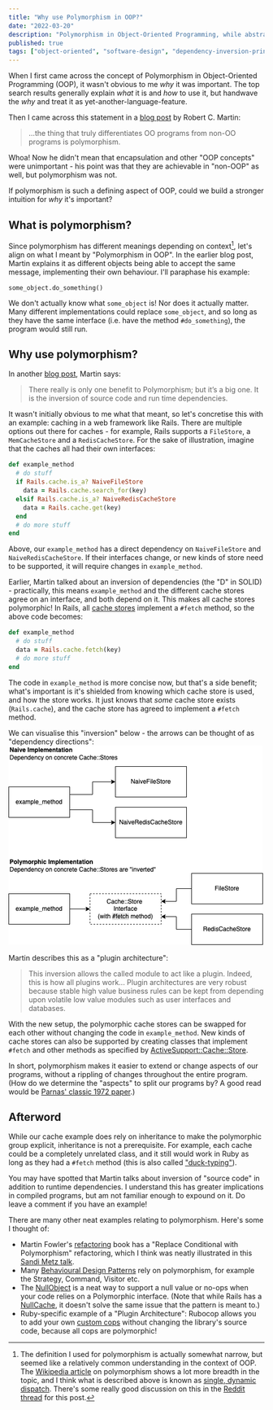 ```yaml
---
title: "Why use Polymorphism in OOP?"
date: "2022-03-20"
description: "Polymorphism in Object-Oriented Programming, while abstract, is still somewhat easy to understand. Why we should use it, though, is less obvious. Let's investigate polymorphism's benefits!"
published: true
tags: ["object-oriented", "software-design", "dependency-inversion-principle"]
---
```


When I first came across the concept of Polymorphism in Object-Oriented Programming (OOP), it wasn't obvious to me _why_ it was important. The top search results generally explain _what_ it is and _how_ to use it, but handwave the _why_ and treat it as yet-another-language-feature.

Then I came across this statement in a [blog post](https://blog.cleancoder.com/uncle-bob/2018/04/13/FPvsOO.html) by Robert C. Martin:

> ...the thing that truly differentiates OO programs from non-OO programs is polymorphism.

Whoa! Now he didn't mean that encapsulation and other "OOP concepts" were unimportant - his point was that they are achievable in "non-OOP" as well, but polymorphism was not.

If polymorphism is such a defining aspect of OOP, could we build a stronger intuition for _why_ it's important?

## What is polymorphism?
Since polymorphism has different meanings depending on context[^1], let's align on what I meant by "Polymorphism in OOP". In the earlier blog post, Martin explains it as different objects being able to accept the same message, implementing their own behaviour. I'll paraphase his example:
```
some_object.do_something()
```
We don't actually know what `some_object` is! Nor does it actually matter. Many different implementations could replace `some_object`, and so long as they have the same interface (i.e. have the method `#do_something`), the program would still run.

[^1]: The definition I used for polymorphism is actually somewhat narrow, but seemed like a relatively common understanding in the context of OOP. The [Wikipedia article](https://en.m.wikipedia.org/wiki/Polymorphism_(computer_science)) on polymorphism shows a lot more breadth in the topic, and I think what is described above is known as [single, dynamic dispatch](https://en.wikipedia.org/wiki/Dynamic_dispatch). There's some really good discussion on this in the [Reddit thread](https://www.reddit.com/r/ruby/comments/tooyby/why_use_polymorphism_in_oop_blog_post/) for this post.

## Why use polymorphism?
In another [blog post](https://blog.cleancoder.com/uncle-bob/2014/11/24/FPvsOO.html), Martin says:

> There really is only one benefit to Polymorphism; but it’s a big one. It is the inversion of source code and run time dependencies.

It wasn't initially obvious to me what that meant, so let's concretise this with an example: caching in a web framework like Rails. There are multiple options out there for caches - for example, Rails supports a `FileStore`, a `MemCacheStore` and a `RedisCacheStore`. For the sake of illustration, imagine that the caches all had their own interfaces:
```ruby
def example_method
  # do stuff
  if Rails.cache.is_a? NaiveFileStore
    data = Rails.cache.search_for(key)
  elsif Rails.cache.is_a? NaiveRedisCacheStore
    data = Rails.cache.get(key)
  end
  # do more stuff
end
```

Above, our `example_method` has a direct dependency on `NaiveFileStore` and `NaiveRedisCacheStore`. If their interfaces change, or new kinds of store need to be supported, it will require changes in `example_method`.

Earlier, Martin talked about an inversion of dependencies (the "D" in SOLID) - practically, this means  `example_method` and the different cache stores agree on an interface, and both depend on it. This makes all cache stores polymorphic! In Rails, all [cache stores](https://guides.rubyonrails.org/caching_with_rails.html#activesupport-cache-store) implement a `#fetch` method, so the above code becomes:

```ruby
def example_method
  # do stuff
  data = Rails.cache.fetch(key)
  # do more stuff
end
```

The code in `example_method` is more concise now, but that's a side benefit; what's important is it's shielded from knowing which cache store is used, and how the store works. It just knows that _some_ cache store exists (`Rails.cache`), and the cache store has agreed to implement a `#fetch` method.

We can visualise this "inversion" below - the arrows can be thought of as "dependency directions":
![polymorphic.png](./polymorphic.png)

Martin describes this as a "plugin architecture":

> This inversion allows the called module to act like a plugin. Indeed, this is how all plugins work...
> Plugin architectures are very robust because stable high value business rules can be kept from depending upon volatile low value modules such as user interfaces and databases.

With the new setup, the polymorphic cache stores can be swapped for each other without changing the code in `example_method`. New kinds of cache stores can also be supported by creating classes that implement  `#fetch` and other methods as specified by [ActiveSupport::Cache::Store](https://guides.rubyonrails.org/caching_with_rails.html#activesupport-cache-store). 

In short, polymorphism makes it easier to extend or change aspects of our programs, without a rippling of changes throughout the entire program. (How do we determine the "aspects" to split our programs by? A good read would be [Parnas' classic 1972 paper](https://www.wasabigeek.com/blog/what-does-a-1972-paper-have-to-do-with-the-single-responsibility-principle/).)

## Afterword
While our cache example does rely on inheritance to make the polymorphic group explicit, inheritance is not a prerequisite. For example, each cache could be a completely unrelated class, and it still would work in Ruby as long as they had a `#fetch` method (this is also called ["duck-typing"](https://en.wikipedia.org/wiki/Subtyping#Relationship_with_inheritance)).

You may have spotted that Martin talks about inversion of "source code" in addition to runtime dependencies. I understand this has greater implications in compiled programs, but am not familiar enough to expound on it. Do leave a comment if you have an example!

There are many other neat examples relating to polymorphism. Here's some I thought of:
- Martin Fowler's [refactoring](https://martinfowler.com/books/refactoring.html) book has a "Replace Conditional with Polymorphism" refactoring, which I think was neatly illustrated in this [Sandi Metz talk](https://youtu.be/8bZh5LMaSmE).
- Many [Behavioural Design Patterns](https://refactoring.guru/design-patterns/behavioral-patterns) rely on polymorphism, for example the Strategy, Command, Visitor etc.
- The [NullObject](https://refactoring.guru/introduce-null-object) is a neat way to support a null value or no-ops when your code relies on a Polymorphic interface. (Note that while Rails has a [NullCache](https://guides.rubyonrails.org/caching_with_rails.html#activesupport-cache-nullstore), it doesn't solve the same issue that the pattern is meant to.)
- Ruby-specific example of a "Plugin Architecture": Rubocop allows you to add your own [custom cops](https://docs.rubocop.org/rubocop/1.26/extensions.html#writing-your-own-cops) without changing the library's source code, because all cops are polymorphic!